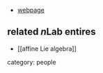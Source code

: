 
* [webpage](http://www.maths.ed.ac.uk/~igordon/)

## related $n$Lab entires

* [[affine Lie algebra]]

category: people
